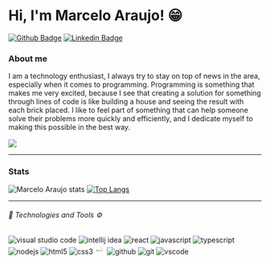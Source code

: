 # Hi, I'm Marcelo Araujo! 😁

[![Github Badge](https://img.shields.io/badge/-Github-000?style=flat-square&logo=Github&logoColor=white&link=https://github.com/fagnerpsantos)](https://github.com/marceloedu2)
[![Linkedin Badge](https://img.shields.io/badge/-LinkedIn-blue?style=flat-square&logo=Linkedin&logoColor=white&link=https://www.linkedin.com/in/fagnerpsantos/)](https://www.linkedin.com/in/marcelo-eduardo-ara%C3%BAjo-3b361b179/)

### About me
I am a technology enthusiast, I always try to stay on top of news in the area, especially when it comes to programming. Programming is something that makes me very excited, because I see that creating a solution for something through lines of code is like building a house and seeing the result with each brick placed. I like to feel part of something that can help someone solve their problems more quickly and efficiently, and I dedicate myself to making this possible in the best way.



<img align="center" src="https://media.giphy.com/media/3oriO7A7bt1wsEP4cw/giphy.gif" />

---

### Stats

![Marcelo Araujo stats](https://github-readme-stats.vercel.app/api?username=marceloedu2&show_icons=true&theme=dracula)
[![Top Langs](https://github-readme-stats.vercel.app/api/top-langs/?username=marceloedu2&langs_count=10&layout=compact&theme=dracula)](https://github.com/anuraghazra/github-readme-stats)

---

<h6>🚀 Technologies and Tools ⚙</h6>
<div class="row">
  <img alt="visual studio code" width="26px" src="https://img.icons8.com/fluent/240/000000/visual-studio-code-2019.png" />
  <img alt="intellij idea" width="26px" src="https://img.icons8.com/color/240/000000/intellij-idea.png" />
  <img alt="react" width="26px" src="https://img.icons8.com/color/240/000000/react-native.png" />
  <img src="https://img.icons8.com/color/240/000000/javascript.png" alt="javascript" width="20" height="20"/>
  <img src="https://img.icons8.com/color/240/000000/typescript.png" alt="typescript" width="20" height="20"/>
  <img src="https://img.icons8.com/color/240/000000/nodejs.png" alt="nodejs" width="20" height="20"/>
  <img alt="html5" width="26px" src="https://img.icons8.com/color/240/000000/html-5.png">
  <img alt="css3" width="26px" src="https://img.icons8.com/color/240/000000/css3.png">
  <img src="https://raw.githubusercontent.com/github/explore/80688e429a7d4ef2fca1e82350fe8e3517d3494d/topics/mysql/mysql.png" alt="mysql" width="20" height="20"/>
  <img src="https://img.icons8.com/ios-glyphs/240/000000/github.png" alt="github" width="20" height="20"/>
  <img src="https://img.icons8.com/color/240/000000/git.png" alt="git" width="20" height="20"/>
  <img src="https://cdn.svgporn.com/logos/visual-studio-code.svg" alt="vscode" width="20" height="20">
</div>
